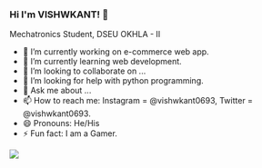 ### Hi I'm VISHWKANT! 👋
Mechatronics Student, DSEU OKHLA - II

- 🔭 I’m currently working on e-commerce web app.
- 🌱 I’m currently learning web development.
- 👯 I’m looking to collaborate on ...
- 🤔 I’m looking for help with python programming.
- 💬 Ask me about ...
- 📫 How to reach me: Instagram = @vishwkant0693, Twitter = @vishwkant0693.
- 😄 Pronouns: He/His
- ⚡ Fun fact: I am a Gamer.

<img src="https://github-readme-stats.vercel.app/api?username=vishwkant0693&&show_icons=true&title_color=ffffff&icon_color=bb2acf&text_color=daf7dc&bg_color=191919">
